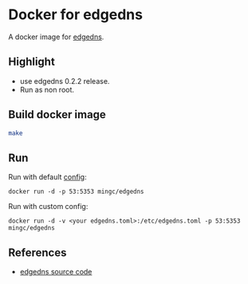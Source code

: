 # Docker for edgedns

A docker image for [edgedns](https://github.com/jedisct1/edgedns).

## Highlight

* use edgedns 0.2.2 release.
* Run as non root.

## Build docker image

```sh
make
```

## Run

Run with default [config](etc/edgedns.toml):

```
docker run -d -p 53:5353 mingc/edgedns
```

Run with custom config:

```
docker run -d -v <your edgedns.toml>:/etc/edgedns.toml -p 53:5353 mingc/edgedns
```

## References

* [edgedns source code](https://github.com/jedisct1/edgedns)
